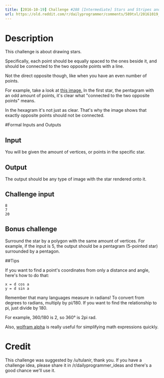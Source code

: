 ```yaml
---
title: [2016-10-19] Challenge #288 [Intermediate] Stars and Stripes and Vertices
url: https://old.reddit.com/r/dailyprogrammer/comments/589txl/20161019_challenge_288_intermediate_stars_and/
---
```


# Description
This challenge is about drawing stars.

Specifically, each point should be equally spaced to the ones beside it, and should be connected to the two opposite points with a line.

Not the direct opposite though, like when you have an even number of points.

For example, take a look at [this image.](http://i.imgur.com/8A872Al.png) In the first star, the pentagram with an odd amount of points, it's clear what "connected to the two opposite points" means.

In the hexagram it's not just as clear. That's why the image shows that exactly opposite points should not be connected.

#Formal Inputs and Outputs

## Input

You will be given the amount of vertices, or points in the specific star.

## Output

The output should be any type of image with the star rendered onto it.

## Challenge input

    8
    7
    20

## Bonus challenge

Surround the star by a polygon with the same amount of vertices. For example, if the input is 5, the output should be a pentagram (5-pointed star) surrounded by a pentagon.

##Tips

If you want to find a point's coordinates from only a distance and angle, here's how to do that:

    x = d cos a
    y = d sin a

Remember that many languages measure in radians! To convert from degrees to radians, multiply by pi/180. If you want to find the relationship to pi, just divide by 180.

For example, 360/180 is 2, so 360° is 2pi rad.

Also, [wolfram alpha](http://www.wolframalpha.com) is really useful for simplifying math expressions quickly.

# Credit

This challenge was suggested by /u/tulanir, thank you. If you have a challenge idea, please share it in /r/dailyprogrammer_ideas and there's a good chance we'll use it. 